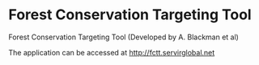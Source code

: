 # Forest Conservation Targeting Tool
Forest Conservation Targeting Tool (Developed by A. Blackman et al)

The application can be accessed at http://fctt.servirglobal.net

